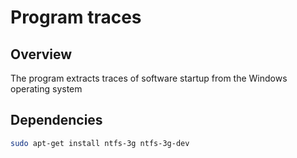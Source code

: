 Program traces
====================================

## Overview
The program extracts traces of software startup 
from the Windows operating system

## Dependencies
```bash
sudo apt-get install ntfs-3g ntfs-3g-dev
```